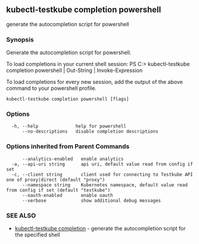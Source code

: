 ## kubectl-testkube completion powershell

generate the autocompletion script for powershell

### Synopsis


Generate the autocompletion script for powershell.

To load completions in your current shell session:
PS C:\> kubectl-testkube completion powershell | Out-String | Invoke-Expression

To load completions for every new session, add the output of the above command
to your powershell profile.


```
kubectl-testkube completion powershell [flags]
```

### Options

```
  -h, --help              help for powershell
      --no-descriptions   disable completion descriptions
```

### Options inherited from Parent Commands

```
      --analytics-enabled   enable analytics
  -a, --api-uri string      api uri, default value read from config if set
  -c, --client string       client used for connecting to Testkube API one of proxy|direct (default "proxy")
      --namespace string    Kubernetes namespace, default value read from config if set (default "testkube")
      --oauth-enabled       enable oauth
      --verbose             show additional debug messages
```

### SEE ALSO

* [kubectl-testkube completion](kubectl-testkube_completion.md)	 - generate the autocompletion script for the specified shell

